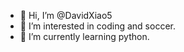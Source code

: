 - 👋 Hi, I’m @DavidXiao5
- 👀 I’m interested in coding and soccer.
- 🌱 I’m currently learning python.
